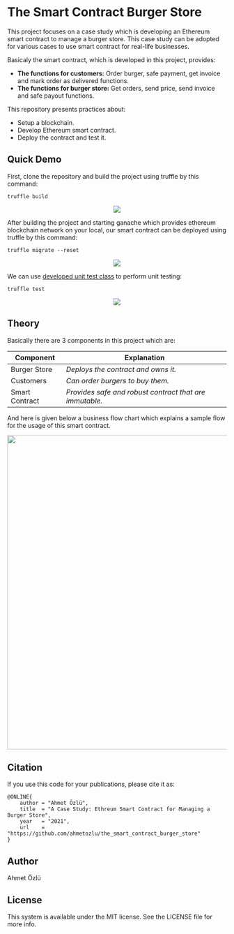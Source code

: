# The Smart Contract Burger Store

This project focuses on a case study which is developing an Ethereum smart contract to manage a burger store. This case study can be adopted for various cases to use smart contract for real-life businesses.

Basicaly the smart contract, which is developed in this project, provides:

- **The functions for customers:** Order burger, safe payment, get invoice and mark order as delivered functions.
- **The functions for burger store:** Get orders, send price, send invoice and safe payout functions.

This repository presents practices about:

- Setup a blockchain.
- Develop Ethereum smart contract.
- Deploy the contract and test it.

## Quick Demo


First, clone the repository and build the project using truffle by this command:

    truffle build
    
<p align="center">
  <img src="https://user-images.githubusercontent.com/22610163/115788152-ecb67080-a3cb-11eb-938f-5ba3c7c6d7f3.png">
</p>

After building the project and starting ganache which provides ethereum blockchain network on your local, our smart contract can be deployed using truffle by this command:

    truffle migrate --reset
    
<p align="center">
  <img src="https://user-images.githubusercontent.com/22610163/115788246-0b1c6c00-a3cc-11eb-8e16-ea92f32ff8ef.jpg">
</p>

We can use [developed unit test class](https://github.com/ahmetozlu/smart_contract_helloworld/blob/main/test/Main.test.js) to perform unit testing:

    truffle test

<p align="center">
  <img src="https://user-images.githubusercontent.com/22610163/115788372-31420c00-a3cc-11eb-84a5-5287b0f89c55.png">
</p>

## Theory

Basically there are 3 components in this project which are:

Component | Explanation
--- | --- |
Burger Store | *Deploys the contract and owns it.*
Customers     | *Can order burgers to buy them.*
Smart Contract | *Provides safe and robust contract that are immutable.*

And here is given below a business flow chart which explains a sample flow for the usage of this smart contract.

<p align="center">
  <img src="https://user-images.githubusercontent.com/22610163/114483116-7cac2b80-9c10-11eb-932f-11a8c0633abc.png" width=720>
</p>


## Citation
If you use this code for your publications, please cite it as:

    @ONLINE{
        author = "Ahmet Özlü",
        title  = "A Case Study: Ethreum Smart Contract for Managing a Burger Store",
        year   = "2021",
        url    = "https://github.com/ahmetozlu/the_smart_contract_burger_store"
    }

## Author
Ahmet Özlü

## License
This system is available under the MIT license. See the LICENSE file for more info.
